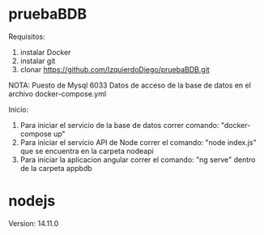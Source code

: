 # pruebaBDB

Requisitos:

1. instalar Docker
2. instalar git
3. clonar https://github.com/IzquierdoDiego/pruebaBDB.git

NOTA: 
Puesto de Mysql 6033
Datos de acceso de la base de datos en el archivo docker-compose.yml

Inicio: 
1. Para iniciar el servicio de la base de datos correr comando: "docker-compose up"
2. Para iniciar el servicio API de Node correr el comando: "node index.js" que se encuentra en la carpeta nodeapi
3. Para iniciar la aplicacion angular correr el comando: "ng serve" dentro de la carpeta appbdb




# nodejs

Version: 14.11.0
 

